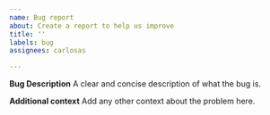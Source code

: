 ```yaml
---
name: Bug report
about: Create a report to help us improve
title: ''
labels: bug
assignees: carlosas

---
```


**Bug Description**
A clear and concise description of what the bug is.

**Additional context**
Add any other context about the problem here.

